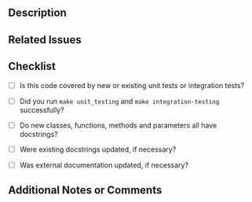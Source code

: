 <!--
Thanks for contributing a pull request!

If this is your first time, please have a look at the contribution guidelines here:

https://github.com/pinnacledb/pinnacledb/blob/main/CONTRIBUTING.md
-->


## Description

<!-- A brief description of the changes in this pull request -->


## Related Issues

<!-- Link to any related github issues here.

Examples:
   Update serialization (fix #1234)
   Move data to location (see #3456)

You might want to read
https://github.com/blog/1506-closing-issues-via-pull-requests
-->


## Checklist

- [ ] Is this code covered by new or existing unit tests or integration tests?
- [ ] Did you run `make unit_testing` and `make integration-testing` successfully?
- [ ] Do new classes, functions, methods and parameters all have docstrings?
- [ ] Were existing docstrings updated, if necessary?
- [ ] Was external documentation updated, if necessary?


## Additional Notes or Comments
